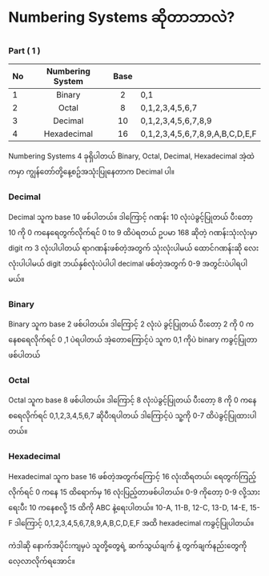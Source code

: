 # Numbering Systems ဆိုတာဘာလဲ? 

### Part ( 1 )

| No | Numbering System | Base|                                 |
|:---|:----------------:|:---:|:--------------------------------|
| 1  |    Binary        |  2  | 0,1                             |
| 2  |    Octal         |  8  | 0,1,2,3,4,5,6,7                 |
| 3  |    Decimal       |  10 | 0,1,2,3,4,5,6,7,8,9             |
| 4  |    Hexadecimal   |  16 | 0,1,2,3,4,5,6,7,8,9,A,B,C,D,E,F |

Numbering Systems 4 ခုရှိပါတယ် Binary, Octal, Decimal, Hexadecimal အဲ့ထဲကမှာ ကျွန်တော်တို့နေ့စဥ်အသုံးပြုနေတာက Decimal ပါ။

### Decimal
Decimal သူက base 10 ဖစ်ပါတယ်။ ဒါကြောင့် ဂဏန်း 10 လုံးပဲခွင့်ပြုတယ် ပီးတော့ 10 ကို 0 ကနေရေတွက်လိုက်ရင် 0 to 9 ထိပဲရတယ် ဥပမာ 168 ဆိုတဲ့ ဂဏန်းသုံးလုံးမှာ digit က 3 လုံးပါပါတယ် ရာဂဏန်းဖစ်တဲ့အတွက် သုံးလုံးပါမယ် ထောင်ဂဏန်းဆို လေးလုံးပါပါမယ် digit ဘယ်နှစ်လုံးပဲပါပါ decimal ဖစ်တဲ့အတွက် 0-9 အတွင်းပဲပါရပါမယ်။

### Binary 
Binary သူက base 2 ဖစ်ပါတယ်။ ဒါကြောင့် 2 လုံးပဲ ခွင့်ပြုတယ် ပီးတော့ 2 ကို 0 ကနေစရေလိုက်ရင် 0 ,1 ပဲရပါတယ် အဲ့တောကြောင့်ပဲ သူက 0,1 ကိုပဲ binary ကခွင့်ပြုတာဖစ်ပါတယ်

### Octal
Octal သူက base 8 ဖစ်ပါတယ်။ ဒါကြောင့် 8 လုံးပဲခွင့်ပြုတယ် ပီးတော့ 8 ကို 0 ကနေစရေလိုက်ရင် 0,1,2,3,4,5,6,7 ဆိုပီးရပါတယ် ဒါကြောင့်ပဲ သူ့ကို 0-7 ထိပဲခွင့်ပြုထားပါတယ်။

### Hexadecimal
Hexadecimal သူက base 16 ဖစ်တဲ့အတွက်ကြောင့် 16 လုံးထိရတယ်၊ ရေတွက်ကြည့်လိုက်ရင် 0 ကနေ 15 ထိရောက်မှ 16 လုံးပြည့်တာဖစ်ပါတယ်။ 0-9 ကိုတော့ 0-9 လို့သားရေးပီး 10 ကနေစလို့ 15 ထိကို ABC နဲ့ရေးပါတယ်။​ 10-A, 11-B, 12-C, 13-D, 14-E, 15-F ဒါကြောင့် 0,1,2,3,4,5,6,7,8,9,A,B,C,D,E,F အထိ hexadecimal ကခွင့်ပြုပါတယ်။

ကဲဒါဆို နောက်အပိုင်းကျမှပဲ သူတို့တွေရဲ့ ဆက်သွယ်ချက် နဲ့ တွက်ချက်နည်းတွေကို လေ့လာလိုက်ရအောင်။